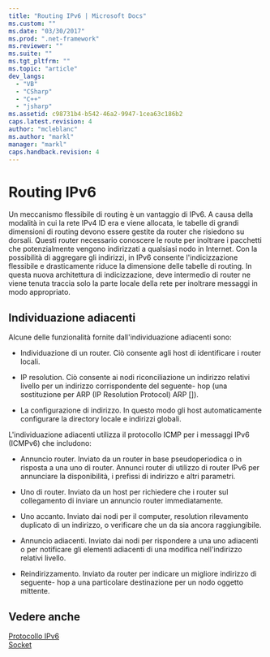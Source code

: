 ```yaml
---
title: "Routing IPv6 | Microsoft Docs"
ms.custom: ""
ms.date: "03/30/2017"
ms.prod: ".net-framework"
ms.reviewer: ""
ms.suite: ""
ms.tgt_pltfrm: ""
ms.topic: "article"
dev_langs: 
  - "VB"
  - "CSharp"
  - "C++"
  - "jsharp"
ms.assetid: c98731b4-b542-46a2-9947-1cea63c186b2
caps.latest.revision: 4
author: "mcleblanc"
ms.author: "markl"
manager: "markl"
caps.handback.revision: 4
---
```

# Routing IPv6
Un meccanismo flessibile di routing è un vantaggio di IPv6.  A causa della modalità in cui la rete IPv4 ID era e viene allocata, le tabelle di grandi dimensioni di routing devono essere gestite da router che risiedono su dorsali.  Questi router necessario conoscere le route per inoltrare i pacchetti che potenzialmente vengono indirizzati a qualsiasi nodo in Internet.  Con la possibilità di aggregare gli indirizzi, in IPv6 consente l'indicizzazione flessibile e drasticamente riduce la dimensione delle tabelle di routing.  In questa nuova architettura di indicizzazione, deve intermedio di router ne viene tenuta traccia solo la parte locale della rete per inoltrare messaggi in modo appropriato.  
  
## Individuazione adiacenti  
 Alcune delle funzionalità fornite dall'individuazione adiacenti sono:  
  
-   Individuazione di un router.  Ciò consente agli host di identificare i router locali.  
  
-   IP resolution.  Ciò consente ai nodi riconciliazione un indirizzo relativi livello per un indirizzo corrispondente del seguente\- hop \(una sostituzione per ARP \(IP Resolution Protocol\) ARP \[\]\).  
  
-   La configurazione di indirizzo.  In questo modo gli host automaticamente configurare la directory locale e indirizzi globali.  
  
 L'individuazione adiacenti utilizza il protocollo ICMP per i messaggi IPv6 \(ICMPv6\) che includono:  
  
-   Annuncio router.  Inviato da un router in base pseudoperiodica o in risposta a una uno di router.  Annunci router di utilizzo di router IPv6 per annunciare la disponibilità, i prefissi di indirizzo e altri parametri.  
  
-   Uno di router.  Inviato da un host per richiedere che i router sul collegamento di inviare un annuncio router immediatamente.  
  
-   Uno accanto.  Inviato dai nodi per il computer, resolution rilevamento duplicato di un indirizzo, o verificare che un da sia ancora raggiungibile.  
  
-   Annuncio adiacenti.  Inviato dai nodi per rispondere a una uno adiacenti o per notificare gli elementi adiacenti di una modifica nell'indirizzo relativi livello.  
  
-   Reindirizzamento.  Inviato da router per indicare un migliore indirizzo di seguente\- hop a una particolare destinazione per un nodo oggetto mittente.  
  
## Vedere anche  
 [Protocollo IPv6](../../../docs/framework/network-programming/internet-protocol-version-6.md)   
 [Socket](../../../docs/framework/network-programming/sockets.md)